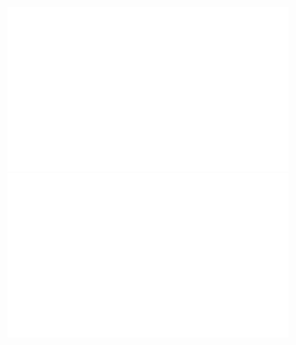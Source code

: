 ![Statistics Overview](https://raw.githubusercontent.com/KillSKID/hi/master/generated/overview.svg?token=ANWTRSZMAUFSS3GGOUVOF4LAPBSIE)  ![Languages Overview](https://raw.githubusercontent.com/KillSKID/hi/master/generated/languages.svg?token=ANWTRS3XGQ2FOJOOW6G4RNDAPBSG6)
